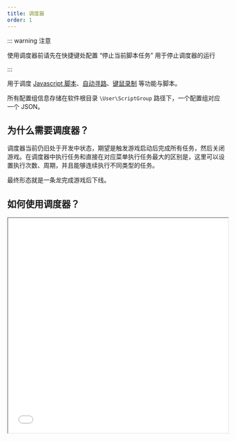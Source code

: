 ```yaml
---
title: 调度器
order: 1
---
```


::: warning 注意

使用调度器前请先在快捷键处配置 “停止当前脚本任务” 用于停止调度器的运行

:::

用于调度 [Javascript 脚本](/autos/jsscript.html)、[自动寻路](/autos/pathing.html)、[键鼠录制](/autos/kmscript.html) 等功能与脚本。

所有配置组信息存储在软件根目录 `\User\ScriptGroup` 路径下，一个配置组对应一个 JSON。

## 为什么需要调度器？

调度器当前仍旧处于开发中状态，期望是触发游戏启动后完成所有任务，然后关闭游戏。在调度器中执行任务和直接在对应菜单执行任务最大的区别是，这里可以设置执行次数、周期，并且能够连续执行不同类型的任务。

最终形态就是一条龙完成游戏后下线。

## 如何使用调度器？
<iframe height="498" width="510" src="assets/脚本仓库和调度器使用教程.mp4"></iframe>
     




